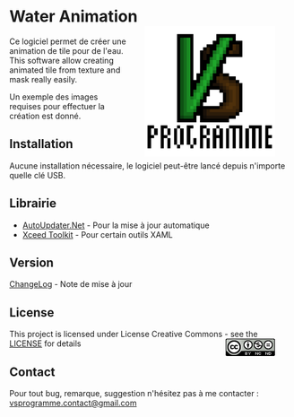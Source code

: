 # Water Animation<a href="https://github.com/VincentSinel"><img align="right" src="https://raw.githubusercontent.com/VincentSinel/Image/master/Icone.png" width="233" style="margin:0px 30px" alt="VS Programme"></a>

Ce logiciel permet de créer une animation de tile pour de l'eau.
This software allow creating animated tile from texture and mask really easily.

Un exemple des images requises pour effectuer la création est donné.

## Installation

Aucune installation nécessaire, le logiciel peut-être lancé depuis n'importe quelle clé USB.

## Librairie

* [AutoUpdater.Net](https://github.com/ravibpatel/AutoUpdater.NET) - Pour la mise à jour automatique
* [Xceed Toolkit](https://github.com/xceedsoftware/wpftoolkit) - Pour certain outils XAML

## Version

[ChangeLog](Note%20Mise%20A%20Jour.txt) - Note de mise à jour

## License

This project is licensed under License Creative Commons - see the [LICENSE](https://creativecommons.org/licenses/by-nc-nd/4.0/) for details<a href="https://creativecommons.org/licenses/by-nc-nd/4.0/"><img align="right" src="https://raw.githubusercontent.com/VincentSinel/Image/master/License%20Creative%20Commons.png" width="88" style="margin:0px 30px" alt="VS Programme"></a>

## Contact

Pour tout bug, remarque, suggestion n'hésitez pas à me contacter :
vsprogramme.contact@gmail.com
